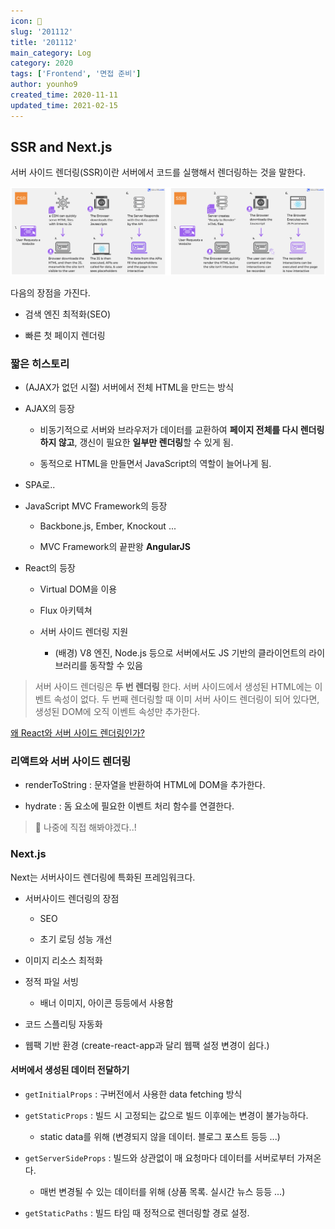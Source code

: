 ```yaml
---
icon: 📆
slug: '201112'
title: '201112'
main_category: Log
category: 2020
tags: ['Frontend', '면접 준비']
author: younho9
created_time: 2020-11-11
updated_time: 2021-02-15
---
```


## SSR and Next.js

서버 사이드 렌더링(SSR)이란 서버에서 코드를 실행해서 렌더링하는 것을 말한다.

![2020-11-11-201112-image-0](./images/2020-11-11-201112-image-0.png)

다음의 장점을 가진다.

- 검색 엔진 최적화(SEO)

- 빠른 첫 페이지 렌더링

### 짧은 히스토리

- (AJAX가 없던 시절) 서버에서 전체 HTML을 만드는 방식

- AJAX의 등장

  - 비동기적으로 서버와 브라우저가 데이터를 교환하여 **페이지 전체를 다시 렌더링하지 않고**, 갱신이 필요한 **일부만 렌더링**할 수 있게 됨.

  - 동적으로 HTML을 만들면서 JavaScript의 역할이 늘어나게 됨.

- SPA로..

- JavaScript MVC Framework의 등장

  - Backbone.js, Ember, Knockout ...

  - MVC Framework의 끝판왕 **AngularJS**

- React의 등장

  - Virtual DOM을 이용

  - Flux 아키텍쳐

  - 서버 사이드 렌더링 지원

    - (배경) V8 엔진, Node.js 등으로 서버에서도 JS 기반의 클라이언트의 라이브러리를 동작할 수 있음

> 서버 사이드 렌더링은 **두 번 렌더링** 한다. 서버 사이드에서 생성된 HTML에는 이벤트 속성이 없다. 두 번째 렌더링할 때 이미 서버 사이드 렌더링이 되어 있다면, 생성된 DOM에 오직 이벤트 속성만 추가한다.

[왜 React와 서버 사이드 렌더링인가?](https://subicura.com/2016/06/20/server-side-rendering-with-react.html)

### 리액트와 서버 사이드 렌더링

- renderToString : 문자열을 반환하여 HTML에 DOM을 추가한다.

- hydrate : 돔 요소에 필요한 이벤트 처리 함수를 연결한다.

> 📌 나중에 직접 해봐야겠다..!

### Next.js

Next는 서버사이드 렌더링에 특화된 프레임워크다.

- 서버사이드 렌더링의 장점

  - SEO

  - 초기 로딩 성능 개선

- 이미지 리소스 최적화

- 정적 파일 서빙

  - 배너 이미지, 아이콘 등등에서 사용함

- 코드 스플리팅 자동화

- 웹팩 기반 환경 (create-react-app과 달리 웹팩 설정 변경이 쉽다.)

#### 서버에서 생성된 데이터 전달하기

- `getInitialProps` : 구버전에서 사용한 data fetching 방식

- `getStaticProps` : 빌드 시 고정되는 값으로 빌드 이후에는 변경이 불가능하다.

  - static data를 위해 (변경되지 않을 데이터. 블로그 포스트 등등 ...)

- `getServerSideProps` : 빌드와 상관없이 매 요청마다 데이터를 서버로부터 가져온다.

  - 매번 변경될 수 있는 데이터를 위해 (상품 목록. 실시간 뉴스 등등 ...)

- `getStaticPaths` : 빌드 타임 때 정적으로 렌더링할 경로 설정.

<br />
